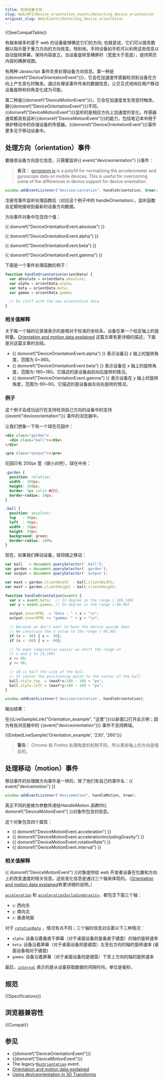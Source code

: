 ```yaml
---
title: 检测设备方向
slug: Web/API/Device_orientation_events/Detecting_device_orientation
original_slug: Web/Events/Detecting_device_orientation
---
```


{{SeeCompatTable}}

有越来越多的基于 web 的设备能够确定它们的方向; 也就是说，它们可以报告数据以指示基于重力方向的方向改变。特别地，手持设备如手机可以利用这些信息以自动旋转屏幕，保持内容直立，当设备旋转至横屏时（宽度大于高度），提供网页内容的横屏视图。

有两种 Javascript 事件负责处理设备方向信息。第一种是{{domxref("DeviceOrientationEvent")}}，它会在加速度传感器检测到设备在方向上产生变化时触发。通过处理该事件传来的数据信息，让交互式地响应用户移动设备旋转和仰角变化成为可能。

第二种是{{domxref("DeviceMotionEvent")}}，它会在加速度发生改变时触发。跟{{domxref("DeviceOrientationEvent")}}不同，{{domxref("DeviceMotionEvent")}}监听的是相应方向上加速度的变化。传感器通常都具有监听{{domxref("DeviceMotionEvent")}}的能力，包括笔记本中用于保护移动中的存储设备的传感器。{{domxref("DeviceOrientationEvent")}}事件更多见于移动设备中。

## 处理方向（orientation）事件

要接收设备方向变化信息，只需要监听{{ event("deviceorientation") }}事件：

> **备注：** [gyronorm.js](https://github.com/dorukeker/gyronorm.js) is a polyfill for normalizing the accelerometer and gyroscope data on mobile devices. This is useful for overcoming some of the differences in device support for device orientation.

```js
window.addEventListener("deviceorientation", handleOrientation, true);
```

注册完事件监听处理函数后（对应这个例子中的 handleOrientation），监听函数会定期地接收到最新的设备方向数据。

方向事件对象中包含四个值：

{{ domxref("DeviceOrientationEvent.absolute") }}

{{ domxref("DeviceOrientationEvent.alpha") }}

{{ domxref("DeviceOrientationEvent.beta") }}

{{ domxref("DeviceOrientationEvent.gamma") }}

下面是一个事件处理函数的例子：

```js
function handleOrientation(orientData) {
  var absolute = orientData.absolute;
  var alpha = orientData.alpha;
  var beta = orientData.beta;
  var gamma = orientData.gamma;

  // Do stuff with the new orientation data
}
```

### 相关值解释

关于每一个轴的记录值表示的是相对于标准的坐标系，设备在某一个给定轴上的旋转量。[Orientation and motion data explained](/en-US/DOM/Orientation_and_motion_data_explained) 这篇文章有更详细的描述，下面是对这篇文章的总结。

- {{ domxref("DeviceOrientationEvent.alpha") }} 表示设备沿 z 轴上的旋转角度，范围为 0\~360。
- {{ domxref("DeviceOrientationEvent.beta") }} 表示设备在 x 轴上的旋转角度，范围为-180\~180。它描述的是设备由前向后旋转的情况。
- {{ domxref("DeviceOrientationEvent.gamma") }} 表示设备在 y 轴上的旋转角度，范围为-90\~90。它描述的是设备由左向右旋转的情况。

### 例子

这个例子会成功运行在支持检测自己方向的设备中的支持{{event("deviceorientation")}} 事件的浏览器中。

让我们想象一下有一个球在花园中：

```html
<div class="garden">
  <div class="ball"></div>
</div>

<pre class="output"></pre>
```

花园只有 200px 宽（很小对吧），球在中央：

```css
.garden {
  position: relative;
  width : 200px;
  height: 200px;
  border: 5px solid #CCC;
  border-radius: 10px;
}

.ball {
  position: absolute;
  top   : 90px;
  left  : 90px;
  width : 20px;
  height: 20px;
  background: green;
  border-radius: 100%;
}
```

现在，如果我们移动设备，球将随之移动：

```js
var ball   = document.querySelector('.ball');
var garden = document.querySelector('.garden');
var output = document.querySelector('.output');

var maxX = garden.clientWidth  - ball.clientWidth;
var maxY = garden.clientHeight - ball.clientHeight;

function handleOrientation(event) {
  var x = event.beta;  // In degree in the range [-180,180]
  var y = event.gamma; // In degree in the range [-90,90]

  output.innerHTML  = "beta : " + x + "\n";
  output.innerHTML += "gamma: " + y + "\n";

  // Because we don't want to have the device upside down
  // We constrain the x value to the range [-90,90]
  if (x >  90) { x =  90};
  if (x < -90) { x = -90};

  // To make computation easier we shift the range of
  // x and y to [0,180]
  x += 90;
  y += 90;

  // 10 is half the size of the ball
  // It center the positioning point to the center of the ball
  ball.style.top  = (maxX*x/180 - 10) + "px";
  ball.style.left = (maxY*y/180 - 10) + "px";
}

window.addEventListener('deviceorientation', handleOrientation);
```

输出结果：

在{{LiveSampleLink("Orientation_example", "这里")}}以新窗口打开此示例；因为有些浏览器中的 {{event("deviceorientation")}} 事件不支持跨域。

{{EmbedLiveSample('Orientation_example', '230', '260')}}

> **警告：** Chrome 和 Firefox 处理角度的机制不同，所以某些轴上的方向是相反的。

## 处理移动（motion）事件

移动事件的处理跟方向事件是一样的，除了他们有自己的事件名：{{ event("devicemotion") }}

```js
window.addEventListener("devicemotion", handleMotion, true);
```

真正不同的是做为参数传递给*HandleMotion 函数的*{{ domxref("DeviceMotionEvent") }}对象所包含的信息。

这个对象包含四个属性：

- {{ domxref("DeviceMotionEvent.acceleration") }}
- {{ domxref("DeviceMotionEvent.accelerationIncludingGravity") }}
- {{ domxref("DeviceMotionEvent.rotationRate") }}
- {{ domxref("DeviceMotionEvent.interval") }}

### 相关值解释

{{ domxref("DeviceMotionEvent") }}对象提供给 web 开发者设备在位置和方向上的改变速度的相关信息。这些变化信息是通过三个轴来体现的。（[Orientation and motion data explained](/en-US/docs/Web/Guide/DOM/Events/Orientation_and_motion_data_explained)有更详细的说明。）

[`acceleration`](/en-US/docs/Web/API/DeviceMotionEvent.acceleration) 和 [`accelerationIncludingGravity`](/en-US/docs/Web/API/DeviceMotionEvent.accelerationIncludingGravity)，都包含下面三个轴：

- `x`: 西向东
- `y`: 南向北
- `z`: 垂直地面

对于 [`rotationRate`](/en-US/docs/Web/API/DeviceMotionEvent.rotationRate) ，情况有点不同；三个轴的信息对应着以下三种情况：

- `alpha`: 设备沿着垂直于屏幕（对于桌面设备则是垂直于键盘）的轴的旋转速率
- `beta`: 设备沿着屏幕（对于桌面设备则是键盘）左至右方向的轴的旋转速率 (桌面设备相对于键盘)
- `gamma`: 设备沿着屏幕（对于桌面设备则是键盘）下至上方向的轴的旋转速率

最后，[`interval`](/en-US/docs/Web/API/DeviceMotionEvent.interval) 表示的是从设备获取数据的间隔时间，单位是毫秒。

## 规范

{{Specifications}}

## 浏览器兼容性

{{Compat}}

## 参见

- {{domxref("DeviceOrientationEvent")}}
- {{domxref("DeviceMotionEvent")}}
- The legacy [`MozOrientation`](/en-US/DOM/MozOrientation) event.
- [Orientation and motion data explained](/en-US/docs/Web/Guide/DOM/Events/Orientation_and_motion_data_explained)
- [Using deviceorientation in 3D Transforms](/en-US/docs/Web/Guide/DOM/Events/Using_device_orientation_with_3D_transforms)
